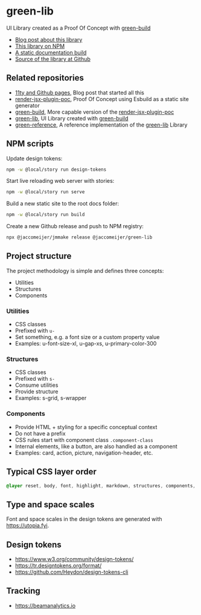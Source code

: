 # green-lib

UI Library created as a Proof Of Concept with [green-build](https://github.com/jaccomeijer/green-build)

- [Blog post about this library](https://www.jaccomeijer.nl/blog/ui-library/)
- [This library on NPM](https://www.npmjs.com/package/@jaccomeijer/green-lib)
- [A static documentation build](https://www.jaccomeijer.nl/green-lib/)
- [Source of the library at Github](https://github.com/jaccomeijer/green-lib)

## Related repositories

- [11ty and Github pages](https://www.jaccomeijer.nl/blog/11ty-and-github-pages/), Blog post that started all this
- [render-jsx-plugin-poc](https://github.com/jaccomeijer/render-jsx-plugin-poc), Proof Of Concept using Esbuild as a static site generator 
- [green-build](https://github.com/jaccomeijer/green-build), More capable version of the [render-jsx-plugin-poc](https://github.com/jaccomeijer/render-jsx-plugin-poc)
- [green-lib](https://github.com/jaccomeijer/green-lib), UI Library created with [green-build](https://github.com/jaccomeijer/green-build)
- [green-reference](https://github.com/jaccomeijer/green-reference), A reference implementation of the [green-lib](https://github.com/jaccomeijer/green-lib) Library


## NPM scripts

Update design tokens:

```bash
npm -w @local/story run design-tokens
```

Start live reloading web server with stories:

```bash
npm -w @local/story run serve
```

Build a new static site to the root docs folder:

```bash
npm -w @local/story run build
```

Create a new Github release and push to NPM registry:

```bash
npx @jaccomeijer/jmmake release @jaccomeijer/green-lib
```

## Project structure

The project methodology is simple and defines three concepts:

- Utilities
- Structures
- Components

### Utilities

- CSS classes
- Prefixed with `u-`
- Set something, e.g. a font size or a custom property value
- Examples: u-font-size-xl, u-gap-xs, u-primary-color-300

### Structures

- CSS classes
- Prefixed with `s-`
- Consume utilities
- Provide structure
- Examples: s-grid, s-wrapper

### Components

- Provide HTML + styling for a specific conceptual context
- Do not have a prefix
- CSS rules start with component class `.component-class`
- Internal elements, like a button, are also handled as a component
- Examples: card, action, picture, navigation-header, etc.

## Typical CSS layer order

```css
@layer reset, body, font, highlight, markdown, structures, components, utilities, custom;
```

## Type and space scales

Font and space scales in the design tokens are generated with https://utopia.fyi.

## Design tokens

- https://www.w3.org/community/design-tokens/
- https://tr.designtokens.org/format/
- https://github.com/Heydon/design-tokens-cli


## Tracking

- https://beamanalytics.io
